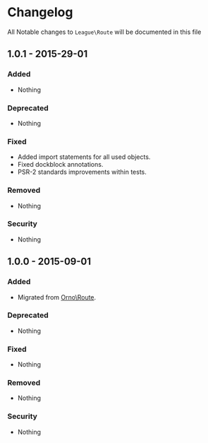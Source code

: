 # Changelog

All Notable changes to `League\Route` will be documented in this file

## 1.0.1 - 2015-29-01

### Added
- Nothing

### Deprecated
- Nothing

### Fixed
- Added import statements for all used objects.
- Fixed dockblock annotations.
- PSR-2 standards improvements within tests.

### Removed
- Nothing

### Security
- Nothing

## 1.0.0 - 2015-09-01

### Added
- Migrated from [Orno\Route](https://github.com/orno/route).

### Deprecated
- Nothing

### Fixed
- Nothing

### Removed
- Nothing

### Security
- Nothing
